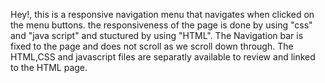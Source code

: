 Hey!, this is a responsive navigation menu that navigates when clicked on the menu buttons. the responsiveness of the page is done by using "css" and "java script" and stuctured by using "HTML". 
The Navigation bar is fixed to the page and does not scroll as we scroll down through.
The HTML,CSS and javascript files are separatly available to review and linked to the HTML page.
